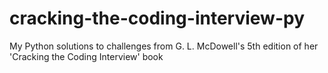 # cracking-the-coding-interview-py
My Python solutions to challenges from G. L. McDowell's 5th edition of her 'Cracking the Coding Interview' book
